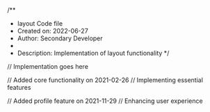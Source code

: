 /**
 * layout Code file
 * Created on: 2022-06-27
 * Author: Secondary Developer
 *
 * Description: Implementation of layout functionality
 */
 
// Implementation goes here


// Added core functionality on 2021-02-26
// Implementing essential features

// Added profile feature on 2021-11-29
// Enhancing user experience
